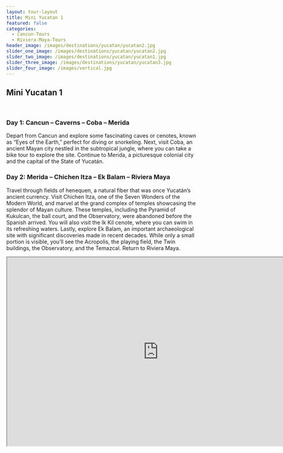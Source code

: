 ```yaml
---
layout: tour-layout
title: Mini Yucatan 1
featured: false
categories:
  - Cancun-Tours
  - Riviera-Maya-Tours
header_image: /images/destinations/yucatan/yucatan2.jpg
slider_one_image: /images/destinations/yucatan/yucatan2.jpg
slider_two_image: /images/destinations/yucatan/yucatan1.jpg
slider_three_image: /images/destinations/yucatan/yucatan3.jpg
slider_four_image: /images/vertical.jpg
---
```

## Mini Yucatan 1

&nbsp;  

### Day 1: Cancun – Caverns – Coba – Merida

Depart from Cancun and explore some fascinating caves or cenotes, known as “Eyes of the Earth,” perfect for diving or snorkeling. Next, visit Coba, an ancient Mayan city nestled in the subtropical jungle, where you can take a bike tour to explore the site. Continue to Merida, a picturesque colonial city and the capital of the State of Yucatán.

### Day 2: Merida – Chichen Itza – Ek Balam – Riviera Maya

Travel through fields of henequen, a natural fiber that was once Yucatán’s ancient currency. Visit Chichen Itza, one of the Seven Wonders of the Modern World, and marvel at the grand complex of temples showcasing the splendor of Mayan culture. These temples, including the Pyramid of Kukulcan, the ball court, and the Observatory, were abandoned before the Spanish arrived. You will also visit the Ik Kil cenote, where you can swim in its refreshing waters. Lastly, explore Ek Balam, an important archaeological site with significant discoveries made in recent decades. While only a small portion is visible, you’ll see the Acropolis, the playing field, the Twin buildings, the Observatory, and the Temazcal. Return to Riviera Maya.

<div class='map-container'>

<iframe src="https://www.google.com/maps/d/u/0/embed?mid=1k-V4OAipquUzYVL173ItB2a8vpne75s&ehbc=2E312F&noprof=1" width="800" height="500"></iframe>

</div>

&nbsp;